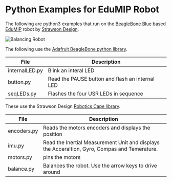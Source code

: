 Python Examples for EduMIP Robot
================================

The following are python3 examples that run on the
[BeagleBone Blue](http://beagleboard.org/blue) based 
[EduMIP](http://strawsondesign.com/#!edumip-about) robot by
[Strawson Design](http://strawsondesign.com/).

![Balancing Robot](./balancingRobot.jpg "Balancing Robot")

The following use the [Adafruit BeagleBone python library](https://learn.adafruit.com/setting-up-io-python-library-on-beaglebone-black/overview).

File |          Description
---- |          -----------
internalLED.py | Blink an interal LED
button.py      | Read the PAUSE button and flash an internal LED
seqLEDs.py     | Flashes the four USR LEDs in sequence

These use the Strawson Design [Robotics Cape library](http://strawsondesign.com/#!manual-install).

File        |   Description
----        |   -----------
encoders.py | Reads the motors encoders and displays the position
imu.py      | Read the Inertial Measurement Unit and displays the Acceraltion, Gyro, Compas and Temerature.
motors.py   | pins the motors
balance.py  | Balances the robot.  Use the arrow keys to drive around

